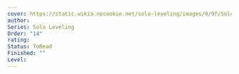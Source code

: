 ```yaml
---
cover: https://static.wikia.nocookie.net/solo-leveling/images/9/9f/Solo_Leveling_Novel_Volume_14_Cover.jpeg/revision/latest/scale-to-width-down/150?cb=20240720060731
author: 
Series: Solo Leveling
Order: "14"
rating: 
Status: ToRead
Finished: ""
Level:
---
```








